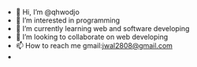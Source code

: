 - 👋 Hi, I’m @qhwodjo
- 👀 I’m interested in programming
- 🌱 I’m currently learning web and software developing
- 💞️ I’m looking to collaborate on web developing
- 📫 How to reach me gmail:jwal2808@gmail.com
- 

<!---
qhwodjo/qhwodjo is a ✨ special ✨ repository because its `README.md` (this file) appears on your GitHub profile.
You can click the Preview link to take a look at your changes.
--->

